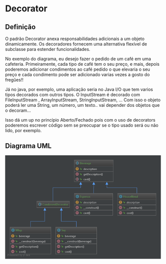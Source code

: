 # Decorator

## Definição

O padrão Decorator anexa responsabilidades adicionais a um objeto dinamicamente.
Os decoradores fornecem uma alternativa flexível de subclasse para estender funcionalidades.

No exemplo do diagrama, eu desejo fazer o pedido de um café em uma cafeteria.
Primeiramente, cada tipo de café tem o seu preço, e mais, depois poderemos
adicionar condimentos ao café pedido o que elevaria o seu preço e cada condimento
pode ser adicionado varias vezes a gosto do fregûes!!

Já no java, por exemplo, uma aplicação seria no Java I/O que tem varios
tipos decorados com outros tipos. O InputStream  é decorado com FileInputStream 
, ArrayInputStream, StringInputStream, ... Com isso o objeto poderá ler uma String, um número, um texto..
vai depender dos objetos que o decoram...

Isso dá um up no princípio Aberto/Fechado pois com o uso de decorators poderemos
escrever código sem se preocupar se o tipo usado será ou não lido, por exemplo.

## Diagrama UML

![Alt SimpleFactory UML Diagram](uml/diagrama.png)
